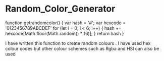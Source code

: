 # Random_Color_Generator
function getrandomcolor() {
    var hash = '#';
    var hexcode = '0123456789ABCDEF'
    for (let i = 0; i < 6; i++) {
        hash += hexcode[Math.floor(Math.random() * 16)];
    }
    return hash
}

I have written this function to create random colours . 
I have used hex colour codes but other colour schemes such as Rgba and HSl can also be used

